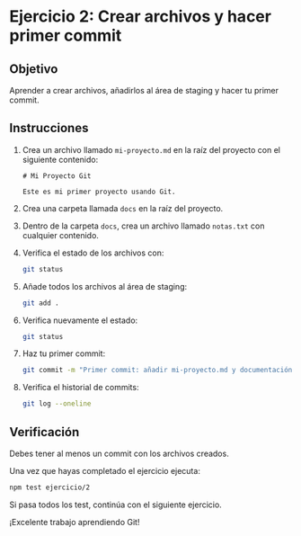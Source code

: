 # Ejercicio 2: Crear archivos y hacer primer commit

## Objetivo
Aprender a crear archivos, añadirlos al área de staging y hacer tu primer commit.

## Instrucciones
1. Crea un archivo llamado `mi-proyecto.md` en la raíz del proyecto con el siguiente contenido:
   ```
   # Mi Proyecto Git
   
   Este es mi primer proyecto usando Git.
   ```

2. Crea una carpeta llamada `docs` en la raíz del proyecto.

3. Dentro de la carpeta `docs`, crea un archivo llamado `notas.txt` con cualquier contenido.

4. Verifica el estado de los archivos con:
   ```bash
   git status
   ```

5. Añade todos los archivos al área de staging:
   ```bash
   git add .
   ```

6. Verifica nuevamente el estado:
   ```bash
   git status
   ```

7. Haz tu primer commit:
   ```bash
   git commit -m "Primer commit: añadir mi-proyecto.md y documentación inicial"
   ```

8. Verifica el historial de commits:
   ```bash
   git log --oneline
   ```

## Verificación

Debes tener al menos un commit con los archivos creados.

Una vez que hayas completado el ejercicio ejecuta:
```bash
npm test ejercicio/2
```

Si pasa todos los test, continúa con el siguiente ejercicio.

¡Excelente trabajo aprendiendo Git!

